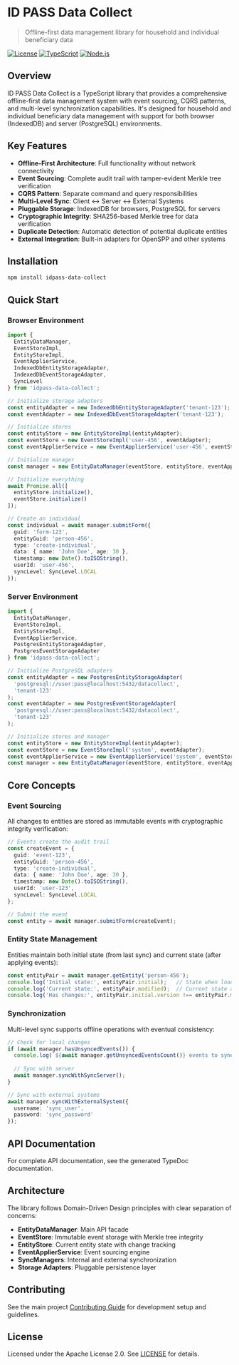 # ID PASS Data Collect

> Offline-first data management library for household and individual beneficiary data

[![License](https://img.shields.io/badge/License-Apache%202.0-blue.svg)](https://opensource.org/licenses/Apache-2.0)
[![TypeScript](https://img.shields.io/badge/TypeScript-5.6+-blue.svg)](https://www.typescriptlang.org/)
[![Node.js](https://img.shields.io/badge/Node.js-20.x-green.svg)](https://nodejs.org/)

## Overview

ID PASS Data Collect is a TypeScript library that provides a comprehensive offline-first data management system with event sourcing, CQRS patterns, and multi-level synchronization capabilities. It's designed for household and individual beneficiary data management with support for both browser (IndexedDB) and server (PostgreSQL) environments.

## Key Features

- **Offline-First Architecture**: Full functionality without network connectivity
- **Event Sourcing**: Complete audit trail with tamper-evident Merkle tree verification
- **CQRS Pattern**: Separate command and query responsibilities
- **Multi-Level Sync**: Client ↔ Server ↔ External Systems
- **Pluggable Storage**: IndexedDB for browsers, PostgreSQL for servers
- **Cryptographic Integrity**: SHA256-based Merkle tree for data verification
- **Duplicate Detection**: Automatic detection of potential duplicate entities
- **External Integration**: Built-in adapters for OpenSPP and other systems

## Installation

```bash
npm install idpass-data-collect
```

## Quick Start

### Browser Environment

```typescript
import { 
  EntityDataManager, 
  EventStoreImpl, 
  EntityStoreImpl,
  EventApplierService,
  IndexedDbEntityStorageAdapter,
  IndexedDbEventStorageAdapter,
  SyncLevel
} from 'idpass-data-collect';

// Initialize storage adapters
const entityAdapter = new IndexedDbEntityStorageAdapter('tenant-123');
const eventAdapter = new IndexedDbEventStorageAdapter('tenant-123');

// Initialize stores
const entityStore = new EntityStoreImpl(entityAdapter);
const eventStore = new EventStoreImpl('user-456', eventAdapter);
const eventApplierService = new EventApplierService('user-456', eventStore, entityStore);

// Initialize manager
const manager = new EntityDataManager(eventStore, entityStore, eventApplierService);

// Initialize everything
await Promise.all([
  entityStore.initialize(),
  eventStore.initialize()
]);

// Create an individual
const individual = await manager.submitForm({
  guid: 'form-123',
  entityGuid: 'person-456', 
  type: 'create-individual',
  data: { name: 'John Doe', age: 30 },
  timestamp: new Date().toISOString(),
  userId: 'user-456',
  syncLevel: SyncLevel.LOCAL
});
```

### Server Environment

```typescript
import { 
  EntityDataManager,
  EventStoreImpl,
  EntityStoreImpl,
  EventApplierService,
  PostgresEntityStorageAdapter,
  PostgresEventStorageAdapter
} from 'idpass-data-collect';

// Initialize PostgreSQL adapters
const entityAdapter = new PostgresEntityStorageAdapter(
  'postgresql://user:pass@localhost:5432/datacollect',
  'tenant-123'
);
const eventAdapter = new PostgresEventStorageAdapter(
  'postgresql://user:pass@localhost:5432/datacollect', 
  'tenant-123'
);

// Initialize stores and manager
const entityStore = new EntityStoreImpl(entityAdapter);
const eventStore = new EventStoreImpl('system', eventAdapter);
const eventApplierService = new EventApplierService('system', eventStore, entityStore);
const manager = new EntityDataManager(eventStore, entityStore, eventApplierService);
```

## Core Concepts

### Event Sourcing
All changes to entities are stored as immutable events with cryptographic integrity verification:

```typescript
// Events create the audit trail
const createEvent = {
  guid: 'event-123',
  entityGuid: 'person-456',
  type: 'create-individual',
  data: { name: 'John Doe', age: 30 },
  timestamp: new Date().toISOString(),
  userId: 'user-123',
  syncLevel: SyncLevel.LOCAL
};

// Submit the event
const entity = await manager.submitForm(createEvent);
```

### Entity State Management
Entities maintain both initial state (from last sync) and current state (after applying events):

```typescript
const entityPair = await manager.getEntity('person-456');
console.log('Initial state:', entityPair.initial);   // State when loaded/synced
console.log('Current state:', entityPair.modified);  // Current state after events
console.log('Has changes:', entityPair.initial.version !== entityPair.modified.version);
```

### Synchronization
Multi-level sync supports offline operations with eventual consistency:

```typescript
// Check for local changes
if (await manager.hasUnsyncedEvents()) {
  console.log(`${await manager.getUnsyncedEventsCount()} events to sync`);
  
  // Sync with server
  await manager.syncWithSyncServer();
}

// Sync with external systems
await manager.syncWithExternalSystem({
  username: 'sync_user',
  password: 'sync_password'
});
```

## API Documentation

For complete API documentation, see the generated TypeDoc documentation.

## Architecture

The library follows Domain-Driven Design principles with clear separation of concerns:

- **EntityDataManager**: Main API facade
- **EventStore**: Immutable event storage with Merkle tree integrity
- **EntityStore**: Current entity state with change tracking
- **EventApplierService**: Event sourcing engine
- **SyncManagers**: Internal and external synchronization
- **Storage Adapters**: Pluggable persistence layer

## Contributing

See the main project [Contributing Guide](../../CONTRIBUTING.md) for development setup and guidelines.

## License

Licensed under the Apache License 2.0. See [LICENSE](../../LICENSE) for details.